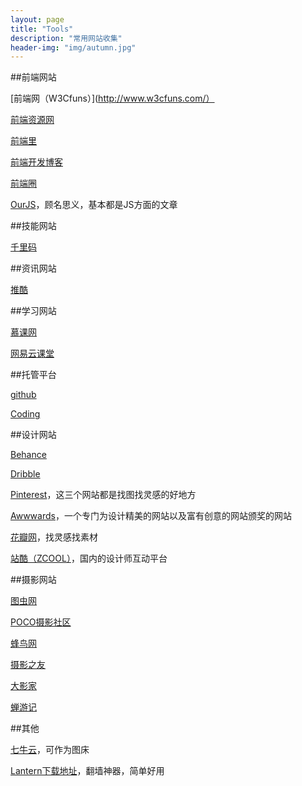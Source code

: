 ```yaml
---
layout: page
title: "Tools"
description: "常用网站收集"
header-img: "img/autumn.jpg"
---
```


##前端网站

[前端网（W3Cfuns）](http://www.w3cfuns.com/）

[前端资源网](http://www.58img.com/)

[前端里](http://www.yyyweb.com/)

[前端开发博客](http://caibaojian.com/)

[前端圈](https://fequan.com/)

[OurJS](http://ourjs.com/)，顾名思义，基本都是JS方面的文章


##技能网站

[千里码](http://www.qlcoder.com/)


##资讯网站

[推酷](http://www.tuicool.com/)


##学习网站

[慕课网](http://www.imooc.com/)

[网易云课堂](http://study.163.com/)


##托管平台

[github](https://github.com/)

[Coding](https://coding.net/)


##设计网站

[Behance](https://www.behance.net/)

[Dribble](https://dribbble.com/)

[Pinterest](https://www.pinterest.com/)，这三个网站都是找图找灵感的好地方

[Awwwards](http://www.awwwards.com/)，一个专门为设计精美的网站以及富有创意的网站颁奖的网站

[花瓣网](http://huaban.com/)，找灵感找素材

[站酷（ZCOOL）](http://www.zcool.com.cn/)，国内的设计师互动平台


##摄影网站

[图虫网](https://tuchong.com/)

[POCO摄影社区](http://photo.poco.cn/)

[蜂鸟网](http://www.fengniao.com/)

[摄影之友](http://fotomen.cn/syzy/)

[大影家](http://dyj88c.lofter.com/)

[蝉游记](http://chanyouji.com/)


##其他

[七牛云](http://www.qiniu.com/)，可作为图床

[Lantern下载地址](https://github.com/getlantern/forum)，翻墙神器，简单好用


